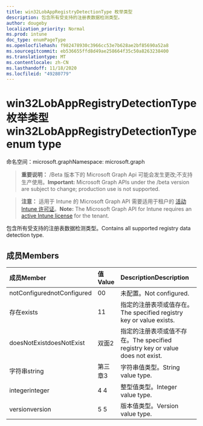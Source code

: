 ```yaml
---
title: win32LobAppRegistryDetectionType 枚举类型
description: 包含所有受支持的注册表数据检测类型。
author: dougeby
localization_priority: Normal
ms.prod: intune
doc_type: enumPageType
ms.openlocfilehash: f982478930c3966cc53e7b628ae2bf85690a52a8
ms.sourcegitcommit: eb536655ffd8d49ae258664f35c50a8263238400
ms.translationtype: MT
ms.contentlocale: zh-CN
ms.lasthandoff: 11/18/2020
ms.locfileid: "49280779"
---
```

# <a name="win32lobappregistrydetectiontype-enum-type"></a><span data-ttu-id="fd8c4-103">win32LobAppRegistryDetectionType 枚举类型</span><span class="sxs-lookup"><span data-stu-id="fd8c4-103">win32LobAppRegistryDetectionType enum type</span></span>

<span data-ttu-id="fd8c4-104">命名空间：microsoft.graph</span><span class="sxs-lookup"><span data-stu-id="fd8c4-104">Namespace: microsoft.graph</span></span>

> <span data-ttu-id="fd8c4-105">**重要说明：** /Beta 版本下的 Microsoft Graph Api 可能会发生更改;不支持生产使用。</span><span class="sxs-lookup"><span data-stu-id="fd8c4-105">**Important:** Microsoft Graph APIs under the /beta version are subject to change; production use is not supported.</span></span>

> <span data-ttu-id="fd8c4-106">**注意：** 适用于 Intune 的 Microsoft Graph API 需要适用于租户的 [活动 Intune 许可证](https://go.microsoft.com/fwlink/?linkid=839381)。</span><span class="sxs-lookup"><span data-stu-id="fd8c4-106">**Note:** The Microsoft Graph API for Intune requires an [active Intune license](https://go.microsoft.com/fwlink/?linkid=839381) for the tenant.</span></span>

<span data-ttu-id="fd8c4-107">包含所有受支持的注册表数据检测类型。</span><span class="sxs-lookup"><span data-stu-id="fd8c4-107">Contains all supported registry data detection type.</span></span>

## <a name="members"></a><span data-ttu-id="fd8c4-108">成员</span><span class="sxs-lookup"><span data-stu-id="fd8c4-108">Members</span></span>
|<span data-ttu-id="fd8c4-109">成员</span><span class="sxs-lookup"><span data-stu-id="fd8c4-109">Member</span></span>|<span data-ttu-id="fd8c4-110">值</span><span class="sxs-lookup"><span data-stu-id="fd8c4-110">Value</span></span>|<span data-ttu-id="fd8c4-111">Description</span><span class="sxs-lookup"><span data-stu-id="fd8c4-111">Description</span></span>|
|:---|:---|:---|
|<span data-ttu-id="fd8c4-112">notConfigured</span><span class="sxs-lookup"><span data-stu-id="fd8c4-112">notConfigured</span></span>|<span data-ttu-id="fd8c4-113">0</span><span class="sxs-lookup"><span data-stu-id="fd8c4-113">0</span></span>|<span data-ttu-id="fd8c4-114">未配置。</span><span class="sxs-lookup"><span data-stu-id="fd8c4-114">Not configured.</span></span>|
|<span data-ttu-id="fd8c4-115">存在</span><span class="sxs-lookup"><span data-stu-id="fd8c4-115">exists</span></span>|<span data-ttu-id="fd8c4-116">1</span><span class="sxs-lookup"><span data-stu-id="fd8c4-116">1</span></span>|<span data-ttu-id="fd8c4-117">指定的注册表项或值存在。</span><span class="sxs-lookup"><span data-stu-id="fd8c4-117">The specified registry key or value exists.</span></span>|
|<span data-ttu-id="fd8c4-118">doesNotExist</span><span class="sxs-lookup"><span data-stu-id="fd8c4-118">doesNotExist</span></span>|<span data-ttu-id="fd8c4-119">双面</span><span class="sxs-lookup"><span data-stu-id="fd8c4-119">2</span></span>|<span data-ttu-id="fd8c4-120">指定的注册表项或值不存在。</span><span class="sxs-lookup"><span data-stu-id="fd8c4-120">The specified registry key or value does not exist.</span></span>|
|<span data-ttu-id="fd8c4-121">字符串</span><span class="sxs-lookup"><span data-stu-id="fd8c4-121">string</span></span>|<span data-ttu-id="fd8c4-122">第三章</span><span class="sxs-lookup"><span data-stu-id="fd8c4-122">3</span></span>|<span data-ttu-id="fd8c4-123">字符串值类型。</span><span class="sxs-lookup"><span data-stu-id="fd8c4-123">String value type.</span></span>|
|<span data-ttu-id="fd8c4-124">integer</span><span class="sxs-lookup"><span data-stu-id="fd8c4-124">integer</span></span>|<span data-ttu-id="fd8c4-125">4 </span><span class="sxs-lookup"><span data-stu-id="fd8c4-125">4</span></span>|<span data-ttu-id="fd8c4-126">整型值类型。</span><span class="sxs-lookup"><span data-stu-id="fd8c4-126">Integer value type.</span></span>|
|<span data-ttu-id="fd8c4-127">version</span><span class="sxs-lookup"><span data-stu-id="fd8c4-127">version</span></span>|<span data-ttu-id="fd8c4-128">5 </span><span class="sxs-lookup"><span data-stu-id="fd8c4-128">5</span></span>|<span data-ttu-id="fd8c4-129">版本值类型。</span><span class="sxs-lookup"><span data-stu-id="fd8c4-129">Version value type.</span></span>|




